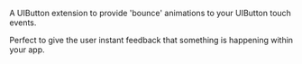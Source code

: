 A UIButton extension to provide 'bounce' animations to your UIButton touch events. 

Perfect to give the user instant feedback that something is happening within your app. 